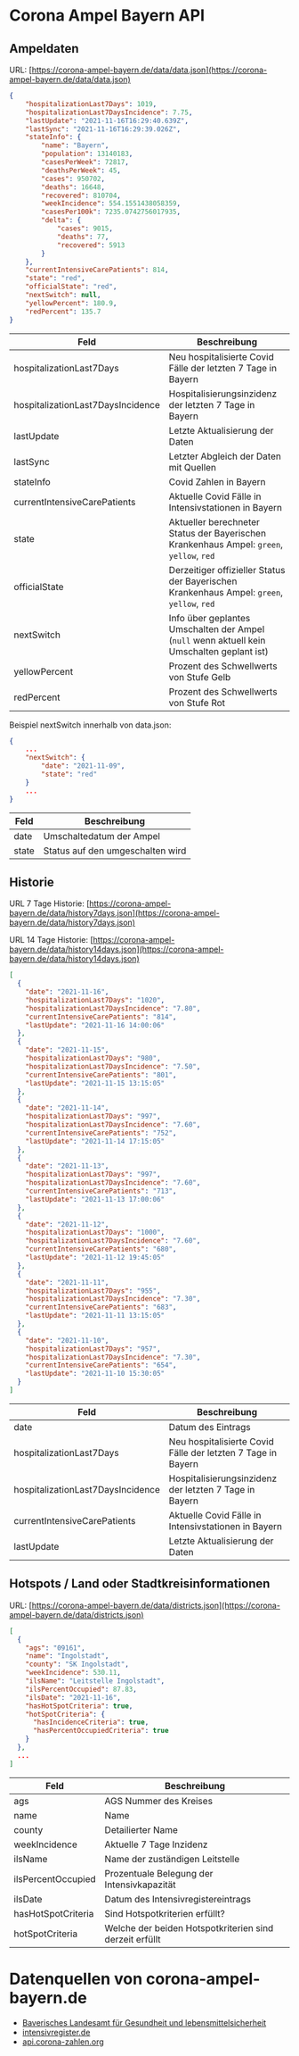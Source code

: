 # Corona Ampel Bayern API

## Ampeldaten

URL: [https://corona-ampel-bayern.de/data/data.json](https://corona-ampel-bayern.de/data/data.json)

```json
{
    "hospitalizationLast7Days": 1019,
    "hospitalizationLast7DaysIncidence": 7.75,
    "lastUpdate": "2021-11-16T16:29:40.639Z",
    "lastSync": "2021-11-16T16:29:39.026Z",
    "stateInfo": {
        "name": "Bayern",
        "population": 13140183,
        "casesPerWeek": 72817,
        "deathsPerWeek": 45,
        "cases": 950702,
        "deaths": 16648,
        "recovered": 810704,
        "weekIncidence": 554.1551438058359,
        "casesPer100k": 7235.0742756017935,
        "delta": {
            "cases": 9015,
            "deaths": 77,
            "recovered": 5913
        }
    },
    "currentIntensiveCarePatients": 814,
    "state": "red",
    "officialState": "red",
    "nextSwitch": null,
    "yellowPercent": 180.9,
    "redPercent": 135.7
}
```

Feld | Beschreibung
-------- | --------
hospitalizationLast7Days | Neu hospitalisierte Covid Fälle der letzten 7 Tage in Bayern
hospitalizationLast7DaysIncidence | Hospitalisierungsinzidenz der letzten 7 Tage in Bayern
lastUpdate | Letzte Aktualisierung der Daten
lastSync | Letzter Abgleich der Daten mit Quellen
stateInfo | Covid Zahlen in Bayern
currentIntensiveCarePatients | Aktuelle Covid Fälle in Intensivstationen in Bayern
state | Aktueller berechneter Status der Bayerischen Krankenhaus Ampel: `green`, `yellow`, `red`
officialState | Derzeitiger offizieller Status der Bayerischen Krankenhaus Ampel: `green`, `yellow`, `red`
nextSwitch | Info über geplantes Umschalten der Ampel (`null` wenn aktuell kein Umschalten geplant ist)
yellowPercent | Prozent des Schwellwerts von Stufe Gelb
redPercent | Prozent des Schwellwerts von Stufe Rot

Beispiel nextSwitch innerhalb von data.json:

```json
{
    ...
    "nextSwitch": {
        "date": "2021-11-09",
        "state": "red"
    }
    ...
}
```

Feld | Beschreibung
-------- | --------
date | Umschaltedatum der Ampel
state | Status auf den umgeschalten wird

## Historie

URL 7 Tage Historie: [https://corona-ampel-bayern.de/data/history7days.json](https://corona-ampel-bayern.de/data/history7days.json)

URL 14 Tage Historie: [https://corona-ampel-bayern.de/data/history14days.json](https://corona-ampel-bayern.de/data/history14days.json)

```json
[
  {
    "date": "2021-11-16",
    "hospitalizationLast7Days": "1020",
    "hospitalizationLast7DaysIncidence": "7.80",
    "currentIntensiveCarePatients": "814",
    "lastUpdate": "2021-11-16 14:00:06"
  },
  {
    "date": "2021-11-15",
    "hospitalizationLast7Days": "980",
    "hospitalizationLast7DaysIncidence": "7.50",
    "currentIntensiveCarePatients": "801",
    "lastUpdate": "2021-11-15 13:15:05"
  },
  {
    "date": "2021-11-14",
    "hospitalizationLast7Days": "997",
    "hospitalizationLast7DaysIncidence": "7.60",
    "currentIntensiveCarePatients": "752",
    "lastUpdate": "2021-11-14 17:15:05"
  },
  {
    "date": "2021-11-13",
    "hospitalizationLast7Days": "997",
    "hospitalizationLast7DaysIncidence": "7.60",
    "currentIntensiveCarePatients": "713",
    "lastUpdate": "2021-11-13 17:00:06"
  },
  {
    "date": "2021-11-12",
    "hospitalizationLast7Days": "1000",
    "hospitalizationLast7DaysIncidence": "7.60",
    "currentIntensiveCarePatients": "680",
    "lastUpdate": "2021-11-12 19:45:05"
  },
  {
    "date": "2021-11-11",
    "hospitalizationLast7Days": "955",
    "hospitalizationLast7DaysIncidence": "7.30",
    "currentIntensiveCarePatients": "683",
    "lastUpdate": "2021-11-11 13:15:05"
  },
  {
    "date": "2021-11-10",
    "hospitalizationLast7Days": "957",
    "hospitalizationLast7DaysIncidence": "7.30",
    "currentIntensiveCarePatients": "654",
    "lastUpdate": "2021-11-10 15:30:05"
  }
]
```

Feld | Beschreibung
-------- | --------
date | Datum des Eintrags
hospitalizationLast7Days | Neu hospitalisierte Covid Fälle der letzten 7 Tage in Bayern
hospitalizationLast7DaysIncidence | Hospitalisierungsinzidenz der letzten 7 Tage in Bayern
currentIntensiveCarePatients | Aktuelle Covid Fälle in Intensivstationen in Bayern
lastUpdate | Letzte Aktualisierung der Daten

## Hotspots / Land oder Stadtkreisinformationen

URL: [https://corona-ampel-bayern.de/data/districts.json](https://corona-ampel-bayern.de/data/districts.json)

```json
[
  {
    "ags": "09161",
    "name": "Ingolstadt",
    "county": "SK Ingolstadt",
    "weekIncidence": 530.11,
    "ilsName": "Leitstelle Ingolstadt",
    "ilsPercentOccupied": 87.83,
    "ilsDate": "2021-11-16",
    "hasHotSpotCriteria": true,
    "hotSpotCriteria": {
      "hasIncidenceCriteria": true,
      "hasPercentOccupiedCriteria": true
    }
  },
  ...
]
```

Feld | Beschreibung
-------- | --------
ags | AGS Nummer des Kreises
name | Name
county | Detailierter Name
weekIncidence | Aktuelle 7 Tage Inzidenz
ilsName | Name der zuständigen Leitstelle
ilsPercentOccupied | Prozentuale Belegung der Intensivkapazität
ilsDate | Datum des Intensivregistereintrags
hasHotSpotCriteria | Sind Hotspotkriterien erfüllt?
hotSpotCriteria | Welche der beiden Hotspotkriterien sind derzeit erfüllt

# Datenquellen von corona-ampel-bayern.de

- [Baverisches Landesamt für Gesundheit und lebensmittelsicherheit](https://www.lgl.bayern.de/gesundheit/infektionsschutz/infektionskrankheiten_a_z/coronavirus/karte_coronavirus/index.htm)
- [intensivregister.de](https://www.intensivregister.de/)
- [api.corona-zahlen.org](https://api.corona-zahlen.org/)